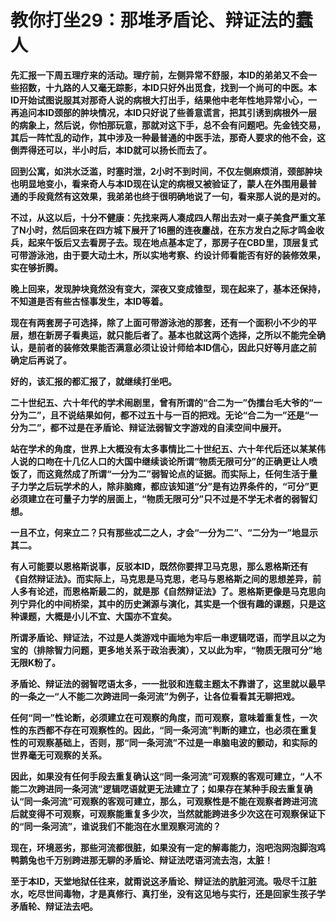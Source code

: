 教你打坐29：那堆矛盾论、辩证法的蠢人
====

			

**先汇报一下周五理疗来的活动。理疗前，左侧异常不舒服，本ID的弟弟又不会一些招数，十九路的人又毫无踪影，本ID只好外出觅食，找到一个尚可的中医。本ID开始试图说服其对那奇人说的病根大打出手，结果他中老年性地异常小心，一再追问本ID颈部的肿块情况，本ID只好说了些善意谎言，把其引诱到病根外一层的病象上，然后说，你怕那玩意，那就对这下手，总不会有问题吧。先金钱交易，其后一阵忙乱的动作，其中涉及一种最普通的中医手法，那奇人要求的他不会，这倒弄得还可以，半小时后，本ID就可以扬长而去了。**

**回到公寓，如洪水泛滥，时塞时泄，2小时不到时间，不仅左侧麻烦消，颈部肿块也明显地变小，看来奇人与本ID现在认定的病根又被验证了，蒙人在外围用最普通的手段竟然有这效果，我弟弟也终于很明确地说了一句，看来那人说的是对的。**

**不过，从这以后，十分不健康：先找来两人凑成四人帮出去对一桌子美食严重文革了N小时，然后回来在四方城下展开了16圈的连夜鏖战，在东方发白之际才鸣金收兵，起来午饭后又去看房子去。现在地点基本定了，那房子在CBD里，顶层复式可带游泳池，由于要大动土木，所以实地考察、约设计师看能否有好的装修效果，实在够折腾。**

**晚上回来，发现肿块竟然没有变大，深夜又变成锥型，现在起来了，基本还保持，不知道是否有些古怪事发生，本ID等着。**

**现在有两套房子可选择，除了上面可带游泳池的那套，还有一个面积小不少的平层，想在新房子看奥运，就只能后者了。基本也就这两个选择，之所以不能完全确认，是前者的装修效果能否满意必须让设计师给本ID信心，因此只好等月底之前确定后再说了。**

**好的，该汇报的都汇报了，就继续打坐吧。**

**二十世纪五、六十年代的学术闹剧里，曾有所谓的“合二为一”伪擂台毛大爷的“一分为二”，且不说结果如何，都不过五十与一百的把戏。无论“合二为一”还是“一分为二”，都不过是在矛盾论、辩证法弱智文字游戏的自渎空间中展开。**

**站在学术的角度，世界上大概没有太多事情比二十世纪五、六十年代后还以某某伟人说的口吻在十几亿人口的大国中继续谈论所谓“物质无限可分”的正确更让人喷饭了，而这竟然成了所谓“一分为二”弱智论点的证据。而实际上，任何生活于量子力学之后玩学术的人，除非脑瘫，都应该知道“分”是有边界条件的，“可分”更必须建立在可量子力学的层面上，“物质无限可分”只不过是不学无术者的弱智幻想。**

**一且不立，何来立二？只有那些忒二之人，才会“一分为二”、“二分为一”地显示其二。**

**有人可能要以恩格斯说事，反驳本ID，既然你要捍卫马克思，那么恩格斯还有《自然辩证法》。而实际上，马克思是马克思，老马与恩格斯之间的思想差异，前人多有论述，而恩格斯最二的，就是那《自然辩证法》了。恩格斯更像是马克思向列宁异化的中间桥梁，其中的历史渊源与演化，其实是一个很有趣的课题，只是这种课题，大概是小儿不宜、大国亦不宜矣。**

**所谓矛盾论、辩证法，不过是人类游戏中画地为牢后一串逻辑呓语，而学且以之为宝的（排除智力问题，更多地关系于政治表演），又以此为牢，“物质无限可分”地无限K粉了。**

**矛盾论、辩证法的弱智呓语太多，一一批驳和连载主题太不靠谱了，这里就以最早的一条之一“人不能二次跨进同一条河流”为例子，让各位看看其无聊把戏。**

**任何“同一”性论断，必须建立在可观察的角度，而可观察，意味着重复性，一次性的东西都不存在可观察性的。因此，“同一条河流”判断的建立，也必须在重复性的可观察基础上，否则，那“同一条河流”不过是一串脑电波的颤动，和实际的世界毫无可观察的关系。**

**因此，如果没有任何手段去重复确认这“同一条河流”可观察的客观可建立，“人不能二次跨进同一条河流”逻辑呓语就更无法建立了；如果存在某种手段去重复确认“同一条河流”可观察的客观可建立，那么，可观察性是不能在观察者跨进河流后就变得不可观察，可观察能重复多少次，当然就能跨进多少次这在可观察保证下的“同一条河流”，谁说我们不能泡在水里观察河流的？**

**现在，环境恶劣，那些河流都很脏，如果没有一定的解毒能力，泡吧泡网泡脚泡鸡鸭鹅兔也千万别跨进那无聊的矛盾论、辩证法呓语河流去泡，太脏！**

**至于本ID，天堂地狱任往来，就甭说这矛盾论、辩证法的肮脏河流。吸尽千江脏水，吃尽世间毒物，才是真修行、真打坐，没有这见地与实行，还是回家生孩子学矛盾轮、辩证法去吧。**
